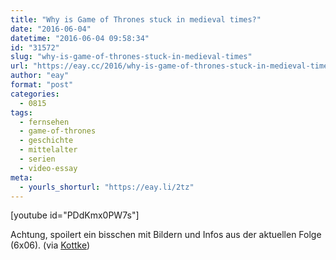 ```yaml
---
title: "Why is Game of Thrones stuck in medieval times?"
date: "2016-06-04"
datetime: "2016-06-04 09:58:34"
id: "31572"
slug: "why-is-game-of-thrones-stuck-in-medieval-times"
url: "https://eay.cc/2016/why-is-game-of-thrones-stuck-in-medieval-times/"
author: "eay"
format: "post"
categories:
  - 0815
tags:
  - fernsehen
  - game-of-thrones
  - geschichte
  - mittelalter
  - serien
  - video-essay
meta:
  - yourls_shorturl: "https://eay.li/2tz"
---
```


\[youtube id="PDdKmx0PW7s"\]

Achtung, spoilert ein bisschen mit Bildern und Infos aus der aktuellen Folge (6x06). (via [Kottke](http://kottke.org/16/06/why-is-game-of-thrones-stuck-in-medieval-times))
